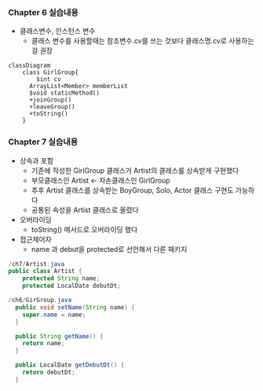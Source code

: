 ### Chapter 6 실습내용
- 클래스변수, 인스턴스 변수
  - 클래스 변수를 사용할때는 참조변수.cv를 쓰는 것보다 클래스명.cv로 사용하는걸 권장
```mermaid
classDiagram
    class GirlGroup{ 
        $int cv
      ArrayList<Member> memberList
      $void staticMethod()
      +joinGroup()
      +leaveGroup()
      +toString()
    }
```


### Chapter 7 실습내용
- 상속과 포함
  - 기존에 작성한 GirlGroup 클래스가 Artist의 클래스를 상속받게 구현했다
  - 부모클래스인 Artist <- 자손클래스인 GirlGroup
  - 추후 Artist 클래스를 상속받는 BoyGroup, Solo, Actor 클래스 구현도 가능하다
  - 공통된 속성을 Artist 클래스로 올렸다
- 오버라이딩 
  - toString() 메서드로 오버라이딩 했다
- 접근제어자
  - name 과 debut을 protected로 선언해서 다른 패키지
~~~java 
/ch7/Artist.java
public class Artist {
    protected String name;
    protected LocalDate debutDt;
~~~
~~~java
/ch6/GirGroup.java
  public void setName(String name) {
    super.name = name;
  }

  public String getName() {
    return name;
  }

  public LocalDate getDebutDt() {
    return debutDt;
  }
~~~

  

